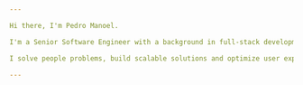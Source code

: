```yaml
---

Hi there, I'm Pedro Manoel.

I'm a Senior Software Engineer with a background in full-stack development, specializing in Ruby on Rails and JavaScript frameworks.

I solve people problems, build scalable solutions and optimize user experiences. Reach out to me on [LinkedIn](https://linkedin.com/in/pedromnoel) or [X](https://x.com/pedrmnoel).

---
```

